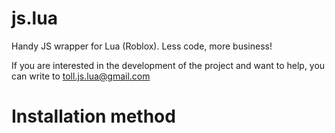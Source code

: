 # js.lua
Handy JS wrapper for Lua (Roblox). Less code, more business!

If you are interested in the development of the project and want to help, you can write to toll.js.lua@gmail.com


# Installation method
